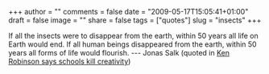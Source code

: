 +++
author = ""
comments = false
date = "2009-05-17T15:05:41+01:00"
draft = false
image = ""
share = false
tags = ["quotes"]
slug = "insects"
+++

If all the insects were to disappear from the earth, within 50 years all life
on Earth would end. If all human beings disappeared from the earth, within 50
years all forms of life would flourish. --- Jonas Salk (quoted in [Ken
Robinson says schools kill
creativity](http://www.ted.com/index.php/talks/ken_robinson_says_schools_kill_creativity.html))
